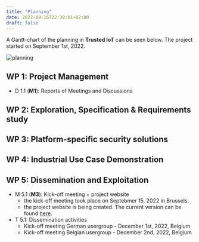 ```yaml
---
title: "Planning"
date: 2022-09-16T22:39:01+02:00
draft: false
---
```


A Gantt-chart of the planning in **Trusted IoT** can be seen below. The project started on September 1st, 2022.

![planning](/images/trusted_iot_planning.png)

## WP 1: Project Management

* D 1.1 (**M1**): Reports of Meetings and Discussions

## WP 2: Exploration, Specification & Requirements study

## WP 3: Platform-specific security solutions

## WP 4: Industrial Use Case Demonstration

## WP 5: Dissemination and Exploitation

* M 5.1 (**M3**): Kick-off meeting + project website
  * the kick-off meeting took place on Septebmer 15, 2022 in Brussels.
  * the project website is being created. The current version can be found [here](https://jvliegen.github.io/trusted_iot_website/).
* T 5.1: Dissemination activities
  * Kick-off meeting German usergroup - December 1st, 2022, Belgium
  * Kick-off meeting Belgian usergroup - December 2nd, 2022, Belgium